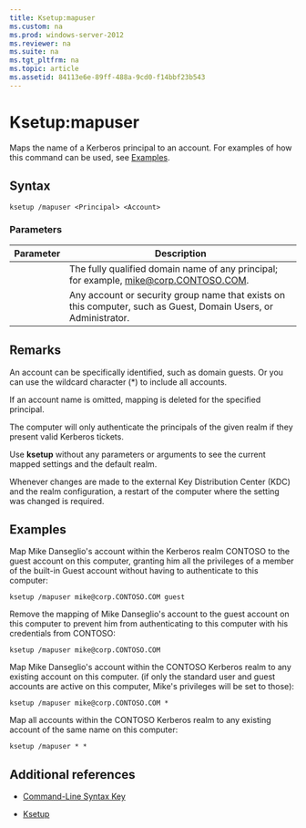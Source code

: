 ```yaml
---
title: Ksetup:mapuser
ms.custom: na
ms.prod: windows-server-2012
ms.reviewer: na
ms.suite: na
ms.tgt_pltfrm: na
ms.topic: article
ms.assetid: 84113e6e-89ff-488a-9cd0-f14bbf23b543
---
```

# Ksetup:mapuser
Maps the name of a Kerberos principal to an account. For examples of how this command can be used, see [Examples](#BKMK_Examples).

## Syntax

```
ksetup /mapuser <Principal> <Account>
```

### Parameters

|Parameter|Description|
|-------------|---------------|
|<Principal>|The fully qualified domain name of any principal; for example, mike@corp.CONTOSO.COM.|
|<Account>|Any account or security group name that exists on this computer, such as Guest, Domain Users, or Administrator.|

## Remarks
An account can be specifically identified, such as domain guests. Or you can use the wildcard character \(\*\) to include all accounts.

If an account name is omitted, mapping is deleted for the specified principal.

The computer will only authenticate the principals of the given realm if they present valid Kerberos tickets.

Use **ksetup** without any parameters or arguments to see the current mapped settings and the default realm.

Whenever changes are made to the external Key Distribution Center \(KDC\) and the realm configuration, a restart of the computer where the setting was changed is required.

## <a name="BKMK_Examples"></a>Examples
Map Mike Danseglio's account within the Kerberos realm CONTOSO to the guest account on this computer, granting him all the privileges of a member of the built\-in Guest account without having to authenticate to this computer:

```
ksetup /mapuser mike@corp.CONTOSO.COM guest
```

Remove the mapping of Mike Danseglio's account to the guest account on this computer to prevent him from authenticating to this computer with his credentials from CONTOSO:

```
ksetup /mapuser mike@corp.CONTOSO.COM 
```

Map Mike Danseglio's account within the CONTOSO Kerberos realm to any existing account on this computer. \(if only the standard user and guest accounts are active on this computer, Mike's privileges will be set to those\):

```
ksetup /mapuser mike@corp.CONTOSO.COM *
```

Map all accounts within the CONTOSO Kerberos realm to any existing account of the same name on this computer:

```
ksetup /mapuser * *
```

## Additional references

-   [Command-Line Syntax Key](Command-Line-Syntax-Key.md)

-   [Ksetup](Ksetup.md)


